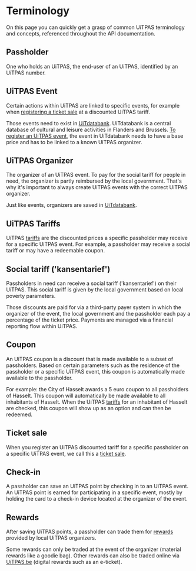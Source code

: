 # Terminology

On this page you can quickly get a grasp of common UiTPAS terminology and concepts, referenced throughout the API documentation.

## Passholder

One who holds an UiTPAS, the end-user of an UiTPAS, identified by an UiTPAS number.

## UiTPAS Event

Certain actions within UiTPAS are linked to specific events, for example when [registering a ticket sale](./registering-ticket-sales.md) at a discounted UiTPAS tariff.

Those events need to exist in [UiTdatabank](https://www.uitdatabank.be/). UiTdatabank is a central database of cultural and leisure activities in Flanders and Brussels. [To register an UiTPAS event](./registering-events.md), the event in UiTdatabank needs to have a base price and has to be linked to a known UiTPAS organizer.

## UiTPAS Organizer

The organizer of an UiTPAS event. To pay for the social tariff for people in need, the organizer is partly reimbursed by the local government. That's why it's important to always create UiTPAS events with the correct UiTPAS organizer.

Just like events, organizers are saved in [UiTdatabank](https://www.uitdatabank.be).

## UiTPAS Tariffs

UiTPAS [tariffs](/reference/UiTPAS.v2.json/paths/~1tariffs/get) are the discounted prices a specific passholder may receive for a specific UiTPAS event. For example, a passholder may receive a social tariff or may have a redeemable coupon.

## Social tariff ('kansentarief')

Passholders in need can receive a social tariff ('kansentarief') on their UiTPAS.
This social tariff is given by the local government based on local poverty parameters.

Those discounts are paid for via a third-party payer system in which the organizer of the event, the local government and the passholder each pay a percentage of the ticket price. Payments are managed via a financial reporting flow within UiTPAS.

## Coupon

An UiTPAS coupon is a discount that is made available to a subset of passholders.
Based on certain parameters such as the residence of the passholder or a specific UiTPAS event, this coupon is automatically made available to the passholder.

For example: the City of Hasselt awards a 5 euro coupon to all passholders of Hasselt.
This coupon will automatically be made available to all inhabitants of Hasselt.
When the UiTPAS [tariffs](/reference/UiTPAS.v2.json/paths/~1tariffs/get) for an inhabitant of Hasselt are checked, this coupon will show up as an option and can then be redeemed.

## Ticket sale

When you register an UiTPAS discounted tariff for a specific passholder on a specific UiTPAS event, we call this a [ticket sale](/reference/UiTPAS.v2.json/paths/~1ticket-sales/post).

## Check-in

A passholder can save an UiTPAS point by checking in to an UiTPAS event.
An UiTPAS point is earned for participating in a specific event, mostly by holding the card to a check-in device located at the organizer of the event.

## Rewards

After saving UiTPAS points, a passholder can trade them for [rewards](https://www.uitpas.be/voordelen-zoeken#/voordelen) provided by local UiTPAS organizers.

Some rewards can only be traded at the event of the organizer (material rewards like a goodie bag). Other rewards can also be traded online via [UiTPAS.be](http://uitpas.be) (digital rewards such as an e-ticket).

